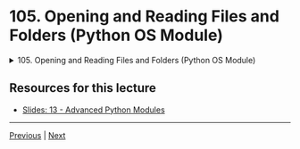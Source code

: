 # 105. Opening and Reading Files and Folders (Python OS Module)

<details>
  <summary> 105. Opening and Reading Files and Folders (Python OS Module) </summary>

-   [Notebook: 01-Opening-and-Reading-Files-Folders.ipynb](https://github.com/BloomTech-DS/Complete-Python-3-Bootcamp/blob/master/12-Advanced%20Python%20Modules/01-Opening-and-Reading-Files-Folders.ipynb)

-   [Codebase: 01_Opening_and_Reading_Files_Folders.py](../../../codebase/python-camp/12-Advanced-Python-Modules/01_Opening_and_Reading_Files_Folders.py)

</details> 


## Resources for this lecture

-   [Slides: 13 - Advanced Python Modules](https://docs.google.com/presentation/d/1I7VA4ImWpR-8Pg6jvDHx_SdbyLae6gQ-5RqhIUxEzek/edit#slide=id.p)



---

[Previous](./104_Python-Collections-Module.md) | [Next](./106_Python-Datetime-Module.md)
